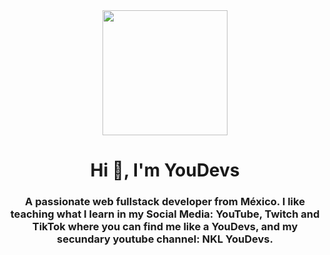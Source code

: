 <div id="header" align="center">
    <img src="[https://media.giphy.com/media/QZkpIdieotn3i/giphy.gif](https://www.canva.com/design/DAFIL7JwTd8/sFxwbE3uWzegoRqqjuhFag/watch?utm_content=DAFIL7JwTd8&utm_campaign=designshare&utm_medium=link&utm_source=publishsharelink)" width="200" />
    <h1 align="center">Hi 👋, I'm YouDevs</h1>
    <h3 align="center">A passionate web fullstack developer from México. I like teaching what I learn in my Social
        Media: YouTube, Twitch and TikTok where you can find me like a YouDevs, and my secundary youtube channel: NKL
        YouDevs.</h3>
</div>

<!--
**oswaldobenal/oswaldobenal** is a ✨ _special_ ✨ repository because its `README.md` (this file) appears on your GitHub profile.

Here are some ideas to get you started:

- 🔭 I’m currently working on ...
- 🌱 I’m currently learning ...
- 👯 I’m looking to collaborate on ...
- 🤔 I’m looking for help with ...
- 💬 Ask me about ...
- 📫 How to reach me: ...
- 😄 Pronouns: ...
- ⚡ Fun fact: ...
-->
